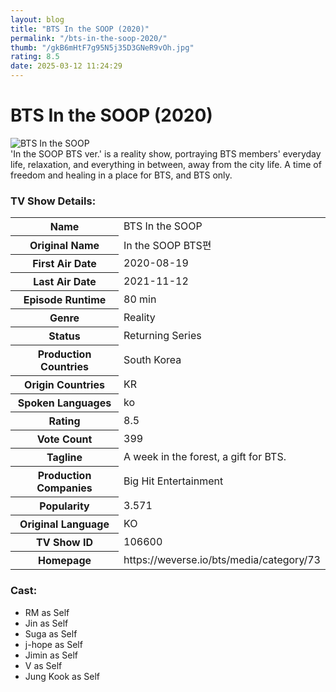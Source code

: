 ```yaml
---
layout: blog
title: "BTS In the SOOP (2020)"
permalink: "/bts-in-the-soop-2020/"
thumb: "/gkB6mHtF7g95N5j35D3GNeR9vOh.jpg"
rating: 8.5
date: 2025-03-12 11:24:29
---
```

<h1 class="title">BTS In the SOOP (2020)</h1><div class="poster"><img src="{{ site.imglink }}/gkB6mHtF7g95N5j35D3GNeR9vOh.jpg" class="img-fluid my-3" alt="BTS In the SOOP"/></div><div class="plot">'In the SOOP BTS ver.' is a reality show, portraying BTS members' everyday life, relaxation, and everything in between, away from the city life. A time of freedom and healing in a place for BTS, and BTS only.</div><h3>TV Show Details:</h3><table class="table table-bordered details"><tr><th>Name</th><td>BTS In the SOOP</td></tr><tr><th>Original Name</th><td>In the SOOP BTS편</td></tr><tr><th>First Air Date</th><td>2020-08-19</td></tr><tr><th>Last Air Date</th><td>2021-11-12</td></tr><tr><th>Episode Runtime</th><td>80 min</td></tr><tr><th>Genre</th><td>Reality</td></tr><tr><th>Status</th><td>Returning Series</td></tr><tr><th>Production Countries</th><td>South Korea</td></tr><tr><th>Origin Countries</th><td>KR</td></tr><tr><th>Spoken Languages</th><td>ko</td></tr><tr><th>Rating</th><td>8.5</td></tr><tr><th>Vote Count</th><td>399</td></tr><tr><th>Tagline</th><td>A week in the forest, a gift for BTS.</td></tr><tr><th>Production Companies</th><td>Big Hit Entertainment</td></tr><tr><th>Popularity</th><td>3.571</td></tr><tr><th>Original Language</th><td>KO</td></tr><tr><th>TV Show ID</th><td>106600</td></tr><tr><th>Homepage</th><td>https://weverse.io/bts/media/category/73</td></tr></table><h3>Cast:</h3><ul class="list-group cast"><li>RM as Self</li><li>Jin as Self</li><li>Suga as Self</li><li>j-hope as Self</li><li>Jimin as Self</li><li>V as Self</li><li>Jung Kook as Self</li></ul>